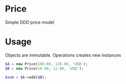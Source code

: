 # Price

Simple DDD price model

Usage
=====

Objects are immutable. Operations creates new instances
```php
$A = new Price(100.00, 120.00, 'USD');
$B = new Price(10.00, 12.00, 'USD');

$sum = $A->add($B);
```


